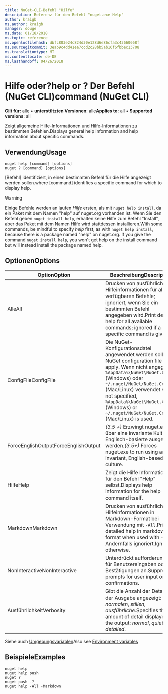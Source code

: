 ```yaml
---
title: NuGet-CLI-Befehl "Hilfe"
description: Referenz für den Befehl "nuget.exe Help"
author: kraigb
ms.author: kraigb
manager: douge
ms.date: 01/18/2018
ms.topic: reference
ms.openlocfilehash: dbfc803e24c824d30e128d6e86cfa3c43660668f
ms.sourcegitcommit: 3eab9c4dd41ea7ccd2c28bb5ab16f6fbbec13708
ms.translationtype: MT
ms.contentlocale: de-DE
ms.lasthandoff: 04/26/2018
---
```

# <a name="help-or--command-nuget-cli"></a><span data-ttu-id="7c690-103">Hilfe oder?</span><span class="sxs-lookup"><span data-stu-id="7c690-103">help or ?</span></span> <span data-ttu-id="7c690-104">Der Befehl (NuGet CLI)</span><span class="sxs-lookup"><span data-stu-id="7c690-104">command (NuGet CLI)</span></span>

<span data-ttu-id="7c690-105">**Gilt für:** alle &bullet; **unterstützten Versionen**: alle</span><span class="sxs-lookup"><span data-stu-id="7c690-105">**Applies to:** all &bullet; **Supported versions**: all</span></span>

<span data-ttu-id="7c690-106">Zeigt allgemeine Hilfe-Informationen und Hilfe-Informationen zu bestimmten Befehlen.</span><span class="sxs-lookup"><span data-stu-id="7c690-106">Displays general help information and help information about specific commands.</span></span>

## <a name="usage"></a><span data-ttu-id="7c690-107">Verwendung</span><span class="sxs-lookup"><span data-stu-id="7c690-107">Usage</span></span>

```cli
nuget help [command] [options]
nuget ? [command] [options]
```

<span data-ttu-id="7c690-108">[Befehl] identifiziert, in einen bestimmten Befehl für die Hilfe angezeigt werden sollen.</span><span class="sxs-lookup"><span data-stu-id="7c690-108">where [command] identifies a specific command for which to display help.</span></span>

> [!Warning]
> <span data-ttu-id="7c690-109">Einige Befehle werden an laufen *Hilfe* ersten, als mit `nuget help install`, da ein Paket mit dem Namen "help" auf nuget.org vorhanden ist. Wenn Sie den Befehl geben `nuget install help`, erhalten keine Hilfe zum Befehl "Install", aber das Paket mit dem Namen Hilfe wird stattdessen installieren.</span><span class="sxs-lookup"><span data-stu-id="7c690-109">With some commands, be mindful to specify *help* first, as with `nuget help install`, because there is a package named "help" on nuget.org. If you give the command `nuget install help`, you won't get help on the install command but will instead install the package named help.</span></span>

## <a name="options"></a><span data-ttu-id="7c690-110">Optionen</span><span class="sxs-lookup"><span data-stu-id="7c690-110">Options</span></span>

| <span data-ttu-id="7c690-111">Option</span><span class="sxs-lookup"><span data-stu-id="7c690-111">Option</span></span> | <span data-ttu-id="7c690-112">Beschreibung</span><span class="sxs-lookup"><span data-stu-id="7c690-112">Description</span></span> |
| --- | --- |
| <span data-ttu-id="7c690-113">Alle</span><span class="sxs-lookup"><span data-stu-id="7c690-113">All</span></span> | <span data-ttu-id="7c690-114">Drucken von ausführlichen Hilfeinformationen für alle verfügbaren Befehle; ignoriert, wenn Sie ein bestimmten Befehl angegeben wird.</span><span class="sxs-lookup"><span data-stu-id="7c690-114">Print detailed help for all available commands; ignored if a specific command is given.</span></span> |
| <span data-ttu-id="7c690-115">ConfigFile</span><span class="sxs-lookup"><span data-stu-id="7c690-115">ConfigFile</span></span> | <span data-ttu-id="7c690-116">Die NuGet-Konfigurationsdatei angewendet werden soll.</span><span class="sxs-lookup"><span data-stu-id="7c690-116">The NuGet configuration file to apply.</span></span> <span data-ttu-id="7c690-117">Wenn nicht angegeben, `%AppData%\NuGet\NuGet.Config` (Windows) oder `~/.nuget/NuGet/NuGet.Config` (Mac/Linux) verwendet wird.</span><span class="sxs-lookup"><span data-stu-id="7c690-117">If not specified, `%AppData%\NuGet\NuGet.Config` (Windows) or `~/.nuget/NuGet/NuGet.Config` (Mac/Linux) is used.</span></span>|
| <span data-ttu-id="7c690-118">ForceEnglishOutput</span><span class="sxs-lookup"><span data-stu-id="7c690-118">ForceEnglishOutput</span></span> | <span data-ttu-id="7c690-119">*(3.5 +)*  Erzwingt nuget.exe über eine invariante Kultur Englisch-basierte ausgeführt werden.</span><span class="sxs-lookup"><span data-stu-id="7c690-119">*(3.5+)* Forces nuget.exe to run using an invariant, English-based culture.</span></span> |
| <span data-ttu-id="7c690-120">Hilfe</span><span class="sxs-lookup"><span data-stu-id="7c690-120">Help</span></span> | <span data-ttu-id="7c690-121">Zeigt die Hilfe Informationen für den Befehl "Help" selbst.</span><span class="sxs-lookup"><span data-stu-id="7c690-121">Displays help information for the help command itself.</span></span> |
| <span data-ttu-id="7c690-122">Markdown</span><span class="sxs-lookup"><span data-stu-id="7c690-122">Markdown</span></span> | <span data-ttu-id="7c690-123">Drucken von ausführlichen Hilfeinformationen in Markdown-Format bei Verwendung mit `-All`.</span><span class="sxs-lookup"><span data-stu-id="7c690-123">Print detailed help in markdown format when used with `-All`.</span></span> <span data-ttu-id="7c690-124">Andernfalls ignoriert.</span><span class="sxs-lookup"><span data-stu-id="7c690-124">Ignored otherwise.</span></span> |
| <span data-ttu-id="7c690-125">NonInteractive</span><span class="sxs-lookup"><span data-stu-id="7c690-125">NonInteractive</span></span> | <span data-ttu-id="7c690-126">Unterdrückt aufforderungen für Benutzereingaben oder Bestätigungen an.</span><span class="sxs-lookup"><span data-stu-id="7c690-126">Suppresses prompts for user input or confirmations.</span></span> |
| <span data-ttu-id="7c690-127">Ausführlichkeit</span><span class="sxs-lookup"><span data-stu-id="7c690-127">Verbosity</span></span> | <span data-ttu-id="7c690-128">Gibt die Anzahl der Details in der Ausgabe angezeigt: *normalen*, *stillen*, *ausführliche*.</span><span class="sxs-lookup"><span data-stu-id="7c690-128">Specifies the amount of detail displayed in the output: *normal*, *quiet*, *detailed*.</span></span> |

<span data-ttu-id="7c690-129">Siehe auch [Umgebungsvariablen](cli-ref-environment-variables.md)</span><span class="sxs-lookup"><span data-stu-id="7c690-129">Also see [Environment variables](cli-ref-environment-variables.md)</span></span>

## <a name="examples"></a><span data-ttu-id="7c690-130">Beispiele</span><span class="sxs-lookup"><span data-stu-id="7c690-130">Examples</span></span>

```cli
nuget help
nuget help push
nuget ?
nuget push -?
nuget help -All -Markdown
```
